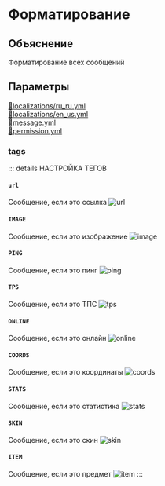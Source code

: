 <!-- #region title -->
# Форматирование
<!-- #endregion title -->

<!-- #region explanation -->
## Объяснение
Форматирование всех сообщений
<!-- #endregion explanation -->

<!-- #region parameters -->
## Параметры
[:file_folder:localizations/ru_ru.yml](/docs/localizations/ru_ru/message/format)\
[:file_folder:localizations/en_us.yml](/docs/localizations/en_us/message/format)\
[:file_folder:message.yml](/docs/message/format)\
[:file_folder:permission.yml](/docs/permission/message/format)
<!-- #endregion parameters -->

<!-- #region localization -->
### tags

::: details НАСТРОЙКА ТЕГОВ
#### `url`

Сообщение, если это ссылка
![url](/url.png)

#### `IMAGE`

Сообщение, если это изображение
![image](/image.png)

#### `PING`

Сообщение, если это пинг
![ping](/ping.png)

#### `TPS`

Сообщение, если это ТПС
![tps](/tps.png)

#### `ONLINE`

Сообщение, если это онлайн
![online](/online.png)

#### `COORDS`

Сообщение, если это координаты
![coords](/coords.png)

#### `STATS`

Сообщение, если это статистика
![stats](/stats.png)

#### `SKIN`

Сообщение, если это скин
![skin](/skin.png)

#### `ITEM`

Сообщение, если это предмет
![item](/item.png)
:::
<!-- #endregion localization -->